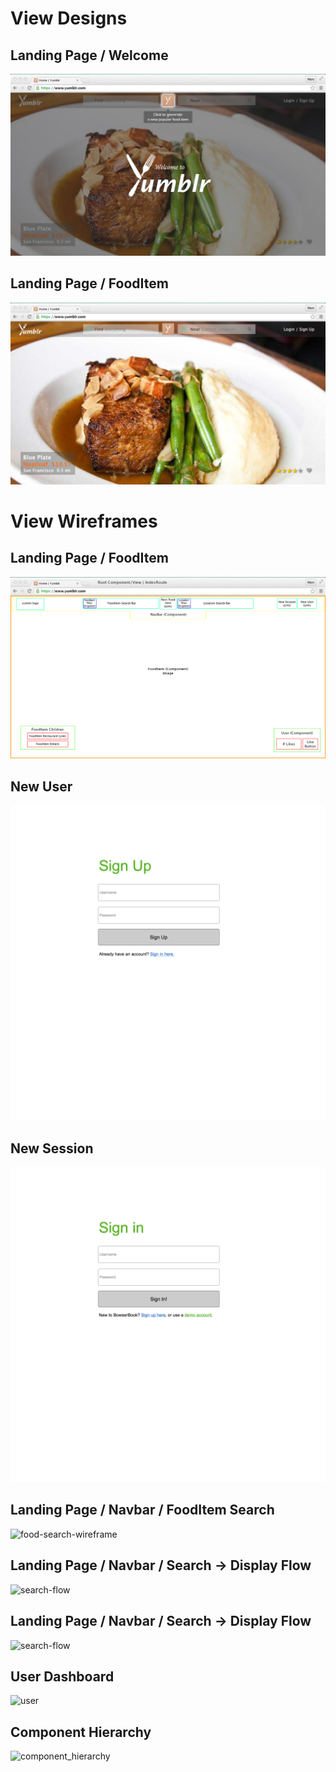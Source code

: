 # View Designs

## Landing Page / Welcome
![welcome]

## Landing Page / FoodItem
![food-item]

# View Wireframes

## Landing Page / FoodItem
![food-item-wireframe]

## New User
![new-user]

## New Session
![new-session]

## Landing Page / Navbar / FoodItem Search
![food-search-wireframe]

## Landing Page / Navbar / Search -> Display Flow
![search-flow]

## Landing Page / Navbar / Search -> Display Flow
![search-flow]

## User Dashboard
![user]

## Component Hierarchy
![component_hierarchy]

[new-user]: ./wireframes/new_user.png
[new-session]: ./wireframes/new_session.png
[welcome]: ./wireframes/root_welcome_design.png
[food-item]: ./wireframes/root_food_item_design.png
[food-item-wireframe]: ./wireframes/root_food_item.png
[food-search-wireframe]: ./wireframes/food_item_search_component.png
[search-flow]: ./wireframes/search_display_flow.png
[user]: ./wireframes/user_component.png
[component_hierarchy]: ./wireframes/component_hierarchy.png
